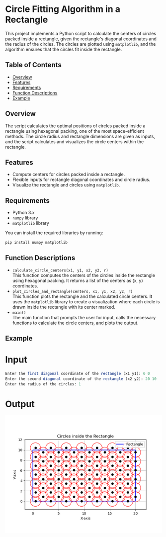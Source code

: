 # Circle Fitting Algorithm in a Rectangle

This project implements a Python script to calculate the centers of circles packed inside a rectangle, given the rectangle's diagonal coordinates and the radius of the circles. The circles are plotted using `matplotlib`, and the algorithm ensures that the circles fit inside the rectangle.

## Table of Contents
- [Overview](#overview)
- [Features](#features)
- [Requirements](#requirements)
- [Function Descriptions](#function-descriptions)
- [Example](#example)

## Overview
The script calculates the optimal positions of circles packed inside a rectangle using hexagonal packing, one of the most space-efficient methods. The circle radius and rectangle dimensions are given as inputs, and the script calculates and visualizes the circle centers within the rectangle.

## Features
- Compute centers for circles packed inside a rectangle.
- Flexible inputs for rectangle diagonal coordinates and circle radius.
- Visualize the rectangle and circles using `matplotlib`.

## Requirements
- Python 3.x
- `numpy` library
- `matplotlib` library

You can install the required libraries by running:
```bash
pip install numpy matplotlib
```

## Function Descriptions
- `calculate_circle_centers(x1, y1, x2, y2, r)`<br>
This function computes the centers of the circles inside the rectangle using hexagonal packing. It returns a list of the centers as (x, y) coordinates.
- `plot_circles_and_rectangle(centers, x1, y1, x2, y2, r)`<br>
This function plots the rectangle and the calculated circle centers. It uses the `matplotlib` library to create a visualization where each circle is drawn inside the rectangle with its center marked.
- `main()`<br>
The main function that prompts the user for input, calls the necessary functions to calculate the circle centers, and plots the output.

## Example
# Input
```mathematica
Enter the first diagonal coordinate of the rectangle (x1 y1): 0 0
Enter the second diagonal coordinate of the rectangle (x2 y2): 20 10
Enter the radius of the circles: 1
```
# Output
![Alt text](Figure_1.png)
